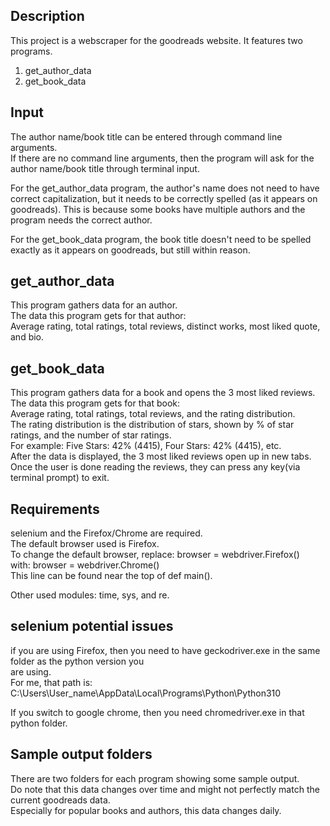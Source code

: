 Description
-----------

This project is a webscraper for the goodreads website. It features two programs.    
1) get_author_data  
2) get_book_data  


Input
-----

The author name/book title can be entered through command line arguments.  
If there are no command line arguments, then the program will ask for the author name/book title 
through terminal input.  

For the get_author_data program, the author's name does not need to have correct capitalization,
 but it needs to be correctly spelled (as it appears on goodreads). 
This is because some books have multiple authors and the program needs the correct author.

For the get_book_data program, the book title doesn't need to be spelled exactly as it appears on 
goodreads, but still within reason.


get_author_data
---------------

This program gathers data for an author.  
The data this program gets for that author:  
Average rating, total ratings, total reviews, distinct works, most liked quote, and bio.


get_book_data
-------------

This program gathers data for a book and opens the 3 most liked reviews.  
The data this program gets for that book:  
Average rating, total ratings, total reviews, and the rating distribution.    
The rating distribution is the distribution of stars, shown by % of star ratings, and the number of 
star ratings.  
For example: Five Stars: 42% (4415), Four Stars: 42% (4415), etc.    
After the data is displayed, the 3 most liked reviews open up in new tabs.  
Once the user is done reading the reviews, they can press any key(via terminal prompt) to exit.


Requirements
------------
selenium and the Firefox/Chrome are required.  
The default browser used is Firefox.  
To change the default browser, replace: browser = webdriver.Firefox()  
with: browser = webdriver.Chrome()  
This line can be found near the top of def main(). 

Other used modules: time, sys, and re.

selenium potential issues
-------------------------

if you are using Firefox, then you need to have geckodriver.exe in the same folder as the python version you  
are using.  
For me, that path is: 
C:\Users\User_name\AppData\Local\Programs\Python\Python310  

If you switch to google chrome, then you need chromedriver.exe in that python folder.  

Sample output folders
---------------------

There are two folders for each program showing some sample output.  
Do note that this data changes over time and might not perfectly match the current 
goodreads data.  
Especially for popular books and authors, this data changes daily.  

